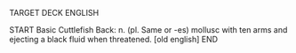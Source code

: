 TARGET DECK
ENGLISH

START
Basic
Cuttlefish
Back: n. (pl. Same or -es) mollusc with ten arms and ejecting a black fluid when threatened. [old english]
END
